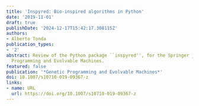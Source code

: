 ```yaml
---
title: 'Inspyred: Bio-inspired algorithms in Python'
date: '2019-11-01'
draft: true
publishDate: '2024-12-17T15:42:17.308115Z'
authors:
- Alberto Tonda
publication_types:
- '2'
abstract: Review of the Python package ``inspyred'', for the Springer journal Genetic
  Programming and Evolvable Machines.
featured: false
publication: '*Genetic Programming and Evolvable Machines*'
doi: 10.1007/s10710-019-09367-z
links:
- name: URL
  url: https://doi.org/10.1007/s10710-019-09367-z
---
```


